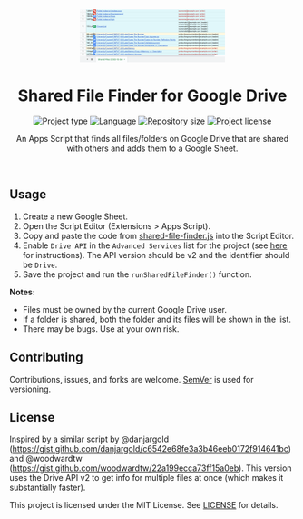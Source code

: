 <!-- Project Header -->
<div align="center">
  <img class="projectLogo" src="screenshot.png" alt="Project logo" title="Project logo" width="256">

  <h1 class="projectName">Shared File Finder for Google Drive</h1>

  <p class="projectBadges">
    <img src="https://img.shields.io/badge/type-Apps_Script-2196f3.svg" alt="Project type" title="Project type">
    <img src="https://img.shields.io/github/languages/top/jerboa88/Shared-File-Finder-for-Google-Drive.svg" alt="Language" title="Language">
    <img src="https://img.shields.io/github/repo-size/jerboa88/Shared-File-Finder-for-Google-Drive.svg" alt="Repository size" title="Repository size">
    <a href="LICENSE">
      <img src="https://img.shields.io/github/license/jerboa88/Shared-File-Finder-for-Google-Drive.svg" alt="Project license" title="Project license"/>
    </a>
  </p>

  <p class="projectDesc" data-exposition="A Google Apps Script that finds all files/folders on Google Drive that are shared with others and adds them to a spreadsheet. I created this script after I found out there was no way built-in way to manage the files I had shared on Google Drive.">
    An Apps Script that finds all files/folders on Google Drive that are shared with others and adds them to a Google Sheet.
  </p>

  <br/>
</div>


## Usage
 1. Create a new Google Sheet.
 2. Open the Script Editor (Extensions > Apps Script).
 3. Copy and paste the code from [shared-file-finder.js](shared-file-finder.js) into the Script Editor.
 4. Enable `Drive API` in the `Advanced Services` list for the project (see [here](https://developers.google.com/apps-script/guides/services/advanced#enable_advanced_services) for instructions). The API version should be v2 and the identifier should be `Drive`.
 5. Save the project and run the `runSharedFileFinder()` function.

**Notes:**
  - Files must be owned by the current Google Drive user.
  - If a folder is shared, both the folder and its files will be shown in the list.
  - There may be bugs. Use at your own risk.


## Contributing
Contributions, issues, and forks are welcome. [SemVer](http://semver.org/) is used for versioning.


## License
Inspired by a similar script by @danjargold (https://gist.github.com/danjargold/c6542e68fe3a3b46eeb0172f914641bc) and @woodwardtw (https://gist.github.com/woodwardtw/22a199ecca73ff15a0eb). This version uses the Drive API v2 to get info for multiple files at once (which makes it substantially faster).

This project is licensed under the MIT License. See [LICENSE](LICENSE) for details.
